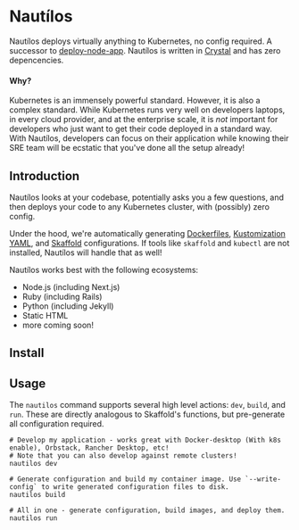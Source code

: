 # Nautílos
Nautílos deploys virtually anything to Kubernetes, no config required. A successor to [deploy-node-app](https://github.com/kubesail/deploy-node-app). Nautílos is written in [Crystal](https://crystal-lang.org/) and has zero depencencies.

#### Why?

Kubernetes is an immensely powerful standard. However, it is also a complex standard. While Kubernetes runs very well on developers laptops, in every cloud provider, and at the enterprise scale, it is *not* important for developers who just want to get their code deployed in a standard way. With Nautílos, developers can focus on their application while knowing their SRE team will be ecstatic that you've done all the setup already!

## Introduction
Nautílos looks at your codebase, potentially asks you a few questions, and then deploys your code to any Kubernetes cluster, with (possibly) zero config.

Under the hood, we're automatically generating [Dockerfiles](https://docs.docker.com/engine/reference/builder/), [Kustomization YAML](https://kubernetes.io/docs/tasks/manage-kubernetes-objects/kustomization/), and [Skaffold](https://skaffold.dev/) configurations. If tools like `skaffold` and `kubectl` are not installed, Nautílos will handle that as well!

Nautílos works best with the following ecosystems:

- Node.js (including Next.js)
- Ruby (including Rails)
- Python (including Jekyll)
- Static HTML
- more coming soon!

## Install

## Usage

The `nautilos` command supports several high level actions: `dev`, `build`, and `run`. These are directly analogous to Skaffold's functions, but pre-generate all configuration required.

```
# Develop my application - works great with Docker-desktop (With k8s enable), Orbstack, Rancher Desktop, etc!
# Note that you can also develop against remote clusters!
nautilos dev
```

```
# Generate configuration and build my container image. Use `--write-config` to write generated configuration files to disk.
nautilos build
```

```
# All in one - generate configuration, build images, and deploy them.
nautilos run
```
